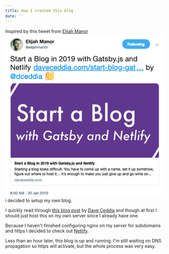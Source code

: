 ```yaml
---
title: How I created this blog
date: ''
---
```


Inspired by this tweet from [Elijah Manor](https://twitter.com/elijahmanor)
![Elijah tweet](./elijah-tweet.png)
i decided to setup my own blog.

I quickly read through [this blog post](https://daveceddia.com/start-blog-gatsby-netlify/) by [Dave Ceddia](https://twitter.com/dceddia) and though at first I should just host this on my own server since I already have one.

Because I haven't finished configuring nginx on my server for subdomains and https I decided to check out [Netlify](https://netlify.com).

Less than an hour later, this blog is up and running. I'm still waiting on DNS propagation so https will activate, but the whole process was very easy.
